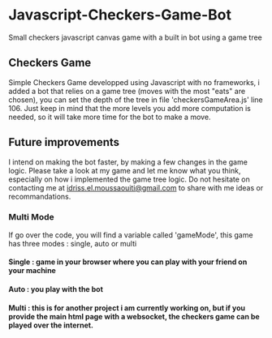 # Javascript-Checkers-Game-Bot
Small checkers javascript canvas game with a built in bot using a game tree
## Checkers Game
Simple Checkers Game developped using Javascript with no frameworks, i added a bot that relies on a game tree (moves with the most "eats" are chosen), you can set the depth of the tree in file 'checkersGameArea.js' line 106. Just keep in mind that the more levels you add more computation is needed, so it will take more time for the bot to make a move.
## Future improvements
I intend on making the bot faster, by making a few changes in the game logic. Please take a look at my game and let me know what you think, especially on how i implemented the game tree logic. Do not hesitate on contacting me at idriss.el.moussaouiti@gmail.com to share with me ideas or recommandations.
### Multi Mode
If go over the code, you will find a variable called 'gameMode', this game has three modes : single, auto or multi
#### Single : game in your browser where you can play with your friend on your machine
#### Auto : you play with the bot
#### Multi : this is for another project i am currently working on, but if you provide the main html page with a websocket, the checkers game can be played over the internet.
